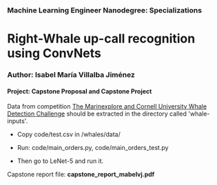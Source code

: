 ### Machine Learning Engineer Nanodegree: Specializations
Right-Whale up-call recognition using ConvNets
===========
### Author: Isabel María Villalba Jiménez
#### Project: Capstone Proposal and Capstone Project

Data from competition [The Marinexplore and Cornell University Whale Detection Challenge](https://www.kaggle.com/c/whale-detection-challenge) should be extracted in the directory called 'whale-inputs'.

- Copy code/test.csv in /whales/data/
- Run: code/main_orders.py, code/main_orders_test.py

- Then go to LeNet-5 and run it.

Capstone report file: **capstone\_report\_mabelvj.pdf**
